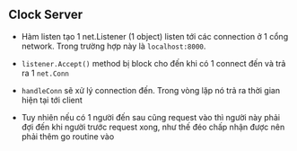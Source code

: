 ## Clock Server
- Hàm listen tạo 1 net.Listener (1 object) listen tới các connection ở 1 cổng network. Trong trường hợp này là `localhost:8000`.

- `listener.Accept()` method bị block cho đến khi có 1 connect đến và trả ra 1 `net.Conn`

- `handleConn` sẽ xử lý connection đến. Trong vòng lặp nó trả ra thời gian hiện tại tới client

- Tuy nhiên nếu có 1 người đến sau cũng request vào thì người này phải đợi đến khi người trước request xong, như thế đéo chấp nhận được nên phải thêm go routine vào